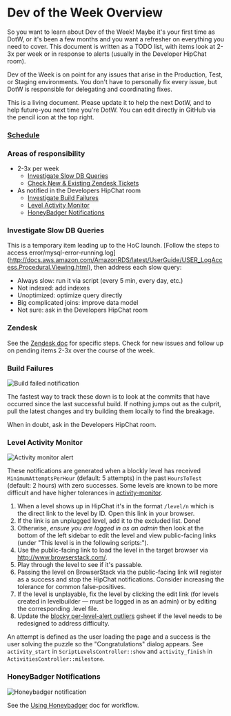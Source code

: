 # Dev of the Week Overview

So you want to learn about Dev of the Week!  Maybe it's your first time as DotW, or it's been a few months and you want a refresher on everything you need to cover.  This document is written as a TODO list, with items look at 2-3x per week or in response to alerts (usually in the Developer HipChat room).

Dev of the Week is on point for any issues that arise in the Production, Test, or Staging environments.  You don't have to personally fix every issue, but DotW is responsible for delegating and coordinating fixes.  

This is a living document.  Please update it to help the next DotW, and to help future-you next time you're DotW.  You can edit directly in GitHub via the pencil icon at the top right.

### [Schedule](https://docs.google.com/a/code.org/spreadsheets/d/1Fplt568RCaeXjomfRgBxdO0Z5bu8MFG0abMxfDRIurk/edit#gid=0)

### Areas of responsibility

* 2-3x per week
  * [Investigate Slow DB Queries](#investigate-slow-db-queries)
  * [Check New & Existing Zendesk Tickets](#zendesk)
* As notified in the Developers HipChat room
  * [Investigate Build Failures](#build-failures)
  * [Level Activity Monitor](#level-activity-monitor)
  * [HoneyBadger Notifications](#honeybadger-notifications)

### Investigate Slow DB Queries
This is a temporary item leading up to the HoC launch.  [Follow the steps to access error/mysql-error-running.log] (http://docs.aws.amazon.com/AmazonRDS/latest/UserGuide/USER_LogAccess.Procedural.Viewing.html), then address each slow query:
  * Always slow: run it via script (every 5 min, every day, etc.)
  * Not indexed: add indexes
  * Unoptimized: optimize query directly
  * Big complicated joins: improve data model
  * Not sure: ask in the Developers HipChat room

### Zendesk

See the [Zendesk doc](https://github.com/code-dot-org/code-dot-org/blob/staging/docs/dev-of-the-week-zendesk.md) for specific steps.  Check for new issues and follow up on pending items 2-3x over the course of the week.

### Build Failures

![Build failed notification](https://cloud.githubusercontent.com/assets/413693/4363001/947ec0ae-4291-11e4-91fb-470981956e31.png)

The fastest way to track these down is to look at the commits that have occurred since the last successful build.  If nothing jumps out as the culprit, pull the latest changes and try building them locally to find the breakage.

When in doubt, ask in the Developers HipChat room.

### Level Activity Monitor

![Activity monitor alert](https://cloud.githubusercontent.com/assets/413693/4362964/3b435c5c-4291-11e4-82d7-6864ce727b91.png)

These notifications are generated when a blockly level has received `MinimumAttemptsPerHour` (default: 5 attempts) in the past `HoursToTest` (default: 2 hours) with zero successes.  Some levels are known to be more difficult and have higher tolerances in [activity-monitor](https://github.com/code-dot-org/code-dot-org/blob/staging/bin/activity-monitor).

1. When a level shows up in HipChat it's in the format `/level/n` which is the direct link to the level by ID.  Open this link in your browser.
1. If the link is an unplugged level, add it to the excluded list.  Done!
1. Otherwise, _ensure you are logged in as an admin_ then look at the bottom of the left sidebar to edit the level and view public-facing links (under "This level is in the following scripts:").
1. Use the public-facing link to load the level in the target browser via <http://www.browserstack.com/>.
1. Play through the level to see if it's passable.
  1. Passing the level on BrowserStack via the public-facing link will register as a success and stop the HipChat notifications.  Consider increasing the tolerance for common false-positives.
  1. If the level is unplayable, fix the level by clicking the edit link (for levels created in levelbuilder — must be logged in as an admin) or by editing the corresponding .level file.
1. Update the [blocky per-level-alert outliers](https://docs.google.com/a/code.org/spreadsheets/d/1Va5hKlT6-uQJ0mZ6_QpDIaeBIhAjem-n1egWn316tJM/) gsheet if the level needs to be redesigned to address difficulty.

An attempt is defined as the user loading the page and a success is the user solving the puzzle so the "Congratulations" dialog appears.  See `activity_start` in `ScriptLevelsController::show` and `activity_finish` in `ActivitiesController::milestone`.

### HoneyBadger Notifications

![Honeybadger notification](https://cloud.githubusercontent.com/assets/413693/4362965/3c829c04-4291-11e4-9354-3df9e178be45.png)

See the [Using Honeybadger](https://github.com/code-dot-org/code-dot-org/blob/staging/docs/honeybadger.md) doc for workflow.
